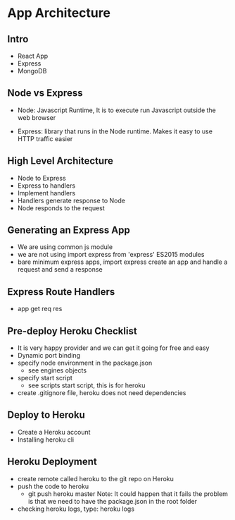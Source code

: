 # App Architecture

## Intro

* React App
* Express
* MongoDB

## Node vs Express

* Node: Javascript Runtime, It is to execute run Javascript outside the web browser

* Express: library that runs in the Node runtime. Makes it easy to use HTTP traffic easier

## High Level Architecture

* Node to Express
* Express to handlers
* Implement handlers
* Handlers generate response to Node
* Node responds to the request

## Generating an Express App

* We are using common js module
* we are not using import express from 'express' ES2015 modules
* bare minimum express apps, import express create an app and handle a request and send a response

## Express Route Handlers

* app get req res

## Pre-deploy Heroku Checklist

* It is very happy provider and we can get it going for free and easy
* Dynamic port binding
* specify node environment in the package.json
  * see engines objects
* specify start script
  * see scripts start script, this is for heroku
* create .gitignore file, heroku does not need dependencies

## Deploy to Heroku

* Create a Heroku account
* Installing heroku cli

## Heroku Deployment

* create remote called heroku to the git repo on Heroku
* push the code to heroku
  * git push heroku master
    Note: It could happen that it fails the problem is that we need to have the package.json in the root folder
* checking heroku logs, type: heroku logs
